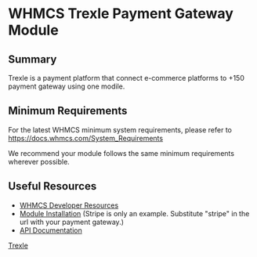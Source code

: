 # WHMCS Trexle Payment Gateway Module #

## Summary ##

Trexle is a payment platform that connect e-commerce platforms to +150 payment gateway using one modile.

## Minimum Requirements ##

For the latest WHMCS minimum system requirements, please refer to
https://docs.whmcs.com/System_Requirements

We recommend your module follows the same minimum requirements wherever
possible.

## Useful Resources
* [WHMCS Developer Resources](https://developers.whmcs.com/)
* [Module Installation](https://trexle.com/integrate/stripe/whmcs/) (Stripe is only an example. Substitute "stripe" in the url with your payment gateway.)
* [API Documentation](https://docs.trexle.com)

[Trexle](https://trexle.com)